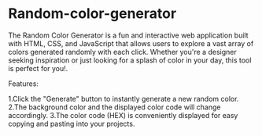 # Random-color-generator
The Random Color Generator is a fun and interactive web application built with HTML, CSS, and JavaScript that allows users to explore a vast array of colors generated randomly with each click. Whether you're a designer seeking inspiration or just looking for a splash of color in your day, this tool is perfect for you!.

Features:

1.Click the "Generate" button to instantly generate a new random color.
2.The background color and the displayed color code will change accordingly.
3.The color code (HEX) is conveniently displayed for easy copying and pasting into your projects.
